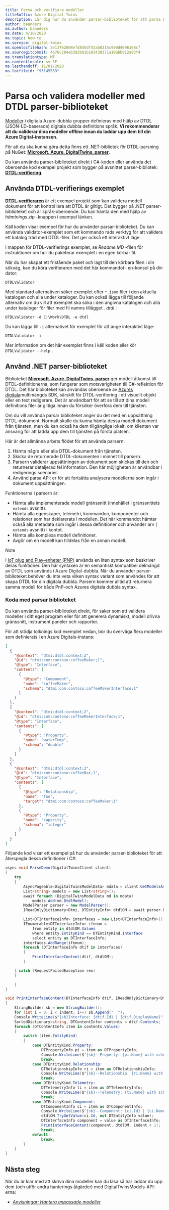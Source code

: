 ```yaml
---
title: Parsa och verifiera modeller
titleSuffix: Azure Digital Twins
description: Lär dig hur du använder parsar-biblioteket för att parsa DTDL-modeller.
author: baanders
ms.author: baanders
ms.date: 4/10/2020
ms.topic: how-to
ms.service: digital-twins
ms.openlocfilehash: 2e13762698efd8d5df42ab6315c990d4096168cf
ms.sourcegitcommit: 4b76c284eb3d2b81b103430371a10abb912a83f4
ms.translationtype: MT
ms.contentlocale: sv-SE
ms.lasthandoff: 11/01/2020
ms.locfileid: "93145539"
---
```

# <a name="parse-and-validate-models-with-the-dtdl-parser-library"></a>Parsa och validera modeller med DTDL parser-biblioteket

[Modeller](concepts-models.md) i digitala Azure-dubbla grupper definieras med hjälp av DTDL (JSON-LD-baserade) digitala dubbla definitions språk. **Vi rekommenderar att du validerar dina modeller offline innan du laddar upp dem till din Azure Digital-instansen.**

För att du ska kunna göra detta finns ett .NET-bibliotek för DTDL-parsning på NuGet: [**Microsoft. Azure. DigitalTwins. parser**](https://nuget.org/packages/Microsoft.Azure.DigitalTwins.Parser/). 

Du kan använda parser-biblioteket direkt i C#-koden eller använda det oberoende kod exempel projekt som bygger på avsnittet parser-bibliotek: [**DTDL-verifiering**](/samples/azure-samples/dtdl-validator/dtdl-validator).

## <a name="use-the-dtdl-validator-sample"></a>Använda DTDL-verifierings exemplet

[**DTDL-verifieraren**](/samples/azure-samples/dtdl-validator/dtdl-validator) är ett exempel projekt som kan validera modell dokument för att kontrol lera att DTDL är giltigt. Det bygger på .NET parser-biblioteket och är språk-oberoende. Du kan hämta den med hjälp av *hämtnings zip* -knappen i exempel länken.

Käll koden visar exempel för hur du använder parsar-biblioteket. Du kan använda validator-exemplet som ett kommando rads verktyg för att validera ett katalog träd med DTDL-filer. Det ger också ett interaktivt läge.

I mappen för DTDL-verifierings exemplet, se *Readme.MD* -filen för instruktioner om hur du paketerar exemplet i en egen körbar fil.

När du har skapat ett fristående paket och lagt till den körbara filen i din sökväg, kan du köra verifieraren med det här kommandot i en-konsol på din dator:

```cmd/sh
DTDLValidator
```

Med standard alternativen söker exemplet efter `*.json` filer i den aktuella katalogen och alla under kataloger. Du kan också lägga till följande alternativ om du vill att exemplet ska söka i den angivna katalogen och alla under kataloger för filer med fil namns tillägget *. dtdl* :

```cmd/sh
DTDLValidator -d C:\Work\DTDL -e dtdl 
```

Du kan lägga till `-i` alternativet för exemplet för att ange interaktivt läge:

```cmd/sh
DTDLValidator -i
```

Mer information om det här exemplet finns i käll koden eller kör `DTDLValidator --help` .

## <a name="use-the-net-parser-library"></a>Använd .NET parser-biblioteket 

Biblioteket [**Microsoft. Azure. DigitalTwins. parser**](https://nuget.org/packages/Microsoft.Azure.DigitalTwins.Parser/) ger modell åtkomst till DTDL-definitionerna, som fungerar som motsvarigheten till C#-reflektion för DTDL. Det här biblioteket kan användas oberoende av [Azures digitala](how-to-use-apis-sdks.md)multimängds SDK, särskilt för DTDL-verifiering i ett visuellt objekt eller en text redigerare. Det är användbart för att se till att dina modell definitions filer är giltiga innan du försöker överföra dem till tjänsten.

Om du vill använda parsar biblioteket anger du det med en uppsättning DTDL-dokument. Normalt skulle du kunna hämta dessa modell dokument från tjänsten, men du kan också ha dem tillgängliga lokalt, om klienten var ansvarig för att ladda upp dem till tjänsten på första platsen. 

Här är det allmänna arbets flödet för att använda parsern:
1. Hämta några eller alla DTDL-dokument från tjänsten.
2. Skicka de returnerade DTDL-dokumenten i minnet till parsern.
3. Parsern validerar uppsättningen av dokument som skickas till den och returnerar detaljerad fel information. Den här möjligheten är användbar i redigerings scenarier.
4. Använd parsa API: er för att fortsätta analysera modellerna som ingår i dokument uppsättningen. 

Funktionerna i parsern är:
* Hämta alla implementerade modell gränssnitt (innehållet i gränssnittets `extends` avsnitt).
* Hämta alla egenskaper, telemetri, kommandon, komponenter och relationer som har deklarerats i modellen. Det här kommandot hämtar också alla metadata som ingår i dessa definitioner och använder arv ( `extends` avsnitt) i kontot.
* Hämta alla komplexa modell definitioner.
* Avgör om en modell kan tilldelas från en annan modell.

> [!NOTE]
> I [IoT plug and Play-enheter (PNP)](../iot-pnp/overview-iot-plug-and-play.md) används en liten syntax som beskriver deras funktioner. Den här syntaxen är en semantiskt kompatibel delmängd av DTDL som används i Azure Digital-dubbla. När du använder parser-biblioteket behöver du inte veta vilken syntax variant som användes för att skapa DTDL för din digitala dubbla. Parsern kommer alltid att returnera samma modell för både PnP-och Azures digitala dubbla syntax.

### <a name="code-with-the-parser-library"></a>Koda med parsar biblioteket

Du kan använda parser-biblioteket direkt, för saker som att validera modeller i ditt eget program eller för att generera dynamiskt, modell drivna gränssnitt, instrument paneler och rapporter.

För att stödja tolknings kod exemplet nedan, bör du överväga flera modeller som definierats i en Azure Digitals-instans:

```json
[
  {
    "@context": "dtmi:dtdl:context;2",
    "@id": "dtmi:com:contoso:coffeeMaker;1",
    "@type": "Interface",
    "contents": [
      {
        "@type": "Component",
        "name": "coffeeMaker",
        "schema": "dtmi:com:contoso:coffeeMakerInterface;1"
      }
    ]
  },
  {
    "@context": "dtmi:dtdl:context;2",
    "@id": "dtmi:com:contoso:coffeeMakerInterface;1",
    "@type": "Interface",
    "contents": [
      {
        "@type": "Property",
        "name": "waterTemp",
        "schema": "double"
      }
    ]
  },
  {
    "@context": "dtmi:dtdl:context;2",
    "@id": "dtmi:com:contoso:coffeeBar;1",
    "@type": "Interface",
    "contents": [
      {
        "@type": "Relationship",
        "name": "foo",
        "target": "dtmi:com:contoso:coffeeMaker;1"
      },
      {
        "@type": "Property",
        "name": "capacity",
        "schema": "integer"
      }
    ]
  }
]
```

Följande kod visar ett exempel på hur du använder parser-biblioteket för att återspegla dessa definitioner i C#:

```csharp
async void ParseDemo(DigitalTwinsClient client)
{
    try
    {
        AsyncPageable<DigitalTwinsModelData> mdata = client.GetModelsAsync(new GetModelsOptions { IncludeModelDefinition = true });
        List<string> models = new List<string>();
        await foreach (DigitalTwinsModelData md in mdata)
            models.Add(md.DtdlModel);
        ModelParser parser = new ModelParser();
        IReadOnlyDictionary<Dtmi, DTEntityInfo> dtdlOM = await parser.ParseAsync(models);

        List<DTInterfaceInfo> interfaces = new List<DTInterfaceInfo>();
        IEnumerable<DTInterfaceInfo> ifenum = 
            from entity in dtdlOM.Values
            where entity.EntityKind == DTEntityKind.Interface
            select entity as DTInterfaceInfo;
        interfaces.AddRange(ifenum);
        foreach (DTInterfaceInfo dtif in interfaces)
        {
            PrintInterfaceContent(dtif, dtdlOM);
        }

    } catch (RequestFailedException rex)
    {

    }
}

void PrintInterfaceContent(DTInterfaceInfo dtif, IReadOnlyDictionary<Dtmi, DTEntityInfo> dtdlOM, int indent=0)
{
    StringBuilder sb = new StringBuilder();
    for (int i = 0; i < indent; i++) sb.Append("  ");
    Console.WriteLine($"{sb}Interface: {dtif.Id} | {dtif.DisplayName}");
    SortedDictionary<string, DTContentInfo> contents = dtif.Contents;
    foreach (DTContentInfo item in contents.Values)
    {
        switch (item.EntityKind)
        {
            case DTEntityKind.Property:
                DTPropertyInfo pi = item as DTPropertyInfo;
                Console.WriteLine($"{sb}--Property: {pi.Name} with schema {pi.Schema}");
                break;
            case DTEntityKind.Relationship:
                DTRelationshipInfo ri = item as DTRelationshipInfo;
                Console.WriteLine($"{sb}--Relationship: {ri.Name} with target {ri.Target}");
                break;
            case DTEntityKind.Telemetry:
                DTTelemetryInfo ti = item as DTTelemetryInfo;
                Console.WriteLine($"{sb}--Telemetry: {ti.Name} with schema {ti.Schema}");
                break;
            case DTEntityKind.Component:
                DTComponentInfo ci = item as DTComponentInfo;
                Console.WriteLine($"{sb}--Component: {ci.Id} | {ci.Name}");
                dtdlOM.TryGetValue(ci.Id, out DTEntityInfo value);
                DTInterfaceInfo component = value as DTInterfaceInfo;
                PrintInterfaceContent(component, dtdlOM, indent + 1);
                break;
            default:
                break;
        }
    }
}
```

## <a name="next-steps"></a>Nästa steg

När du är klar med att skriva dina modeller kan du läsa så här laddar du upp dem (och utför andra hanterings åtgärder) med DigitalTwinsModels-API: erna:
* [*Anvisningar: Hantera anpassade modeller*](how-to-manage-model.md)